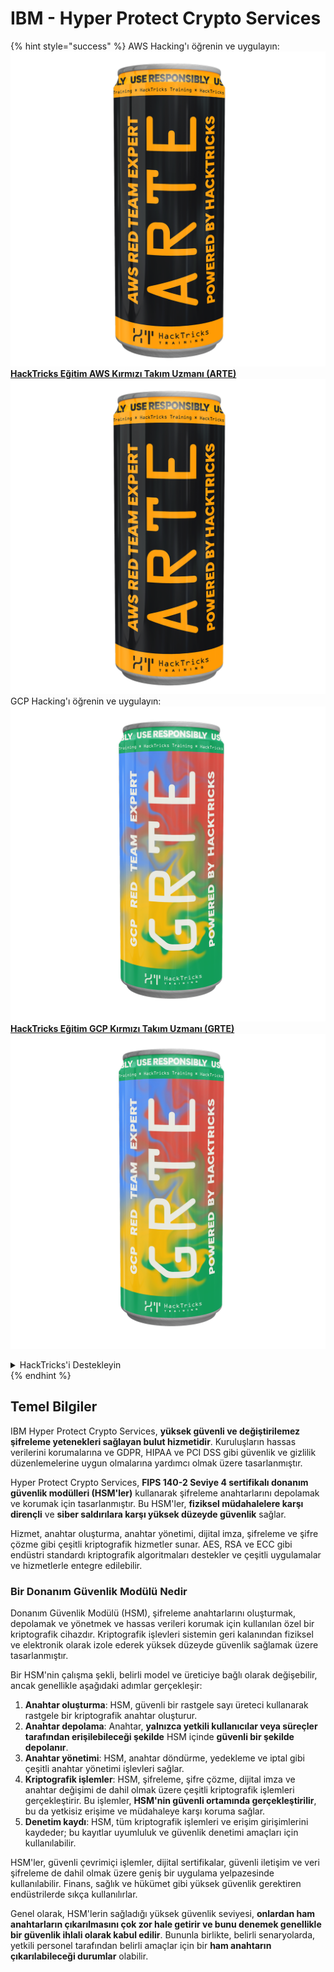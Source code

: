 # IBM - Hyper Protect Crypto Services

{% hint style="success" %}
AWS Hacking'ı öğrenin ve uygulayın: <img src="/.gitbook/assets/image.png" alt="" data-size="line">[**HackTricks Eğitim AWS Kırmızı Takım Uzmanı (ARTE)**](https://training.hacktricks.xyz/courses/arte)<img src="/.gitbook/assets/image.png" alt="" data-size="line">\
GCP Hacking'ı öğrenin ve uygulayın: <img src="/.gitbook/assets/image (2).png" alt="" data-size="line">[**HackTricks Eğitim GCP Kırmızı Takım Uzmanı (GRTE)**<img src="/.gitbook/assets/image (2).png" alt="" data-size="line">](https://training.hacktricks.xyz/courses/grte)

<details>

<summary>HackTricks'i Destekleyin</summary>

* [**Abonelik planlarını**](https://github.com/sponsors/carlospolop) kontrol edin!
* 💬 [**Discord grubuna**](https://discord.gg/hRep4RUj7f) katılın veya [**telegram grubuna**](https://t.me/peass) katılın veya bizi **Twitter** 🐦 [**@hacktricks\_live**](https://twitter.com/hacktricks\_live)** takip edin**.
* Hacking püf noktalarını paylaşarak PR'ler göndererek [**HackTricks**](https://github.com/carlospolop/hacktricks) ve [**HackTricks Cloud**](https://github.com/carlospolop/hacktricks-cloud) github depolarına katkıda bulunun.

</details>
{% endhint %}

## Temel Bilgiler

IBM Hyper Protect Crypto Services, **yüksek güvenli ve değiştirilemez şifreleme yetenekleri sağlayan bulut hizmetidir**. Kuruluşların hassas verilerini korumalarına ve GDPR, HIPAA ve PCI DSS gibi güvenlik ve gizlilik düzenlemelerine uygun olmalarına yardımcı olmak üzere tasarlanmıştır.

Hyper Protect Crypto Services, **FIPS 140-2 Seviye 4 sertifikalı donanım güvenlik modülleri (HSM'ler)** kullanarak şifreleme anahtarlarını depolamak ve korumak için tasarlanmıştır. Bu HSM'ler, **fiziksel müdahalelere karşı dirençli** ve **siber saldırılara karşı yüksek düzeyde güvenlik** sağlar.

Hizmet, anahtar oluşturma, anahtar yönetimi, dijital imza, şifreleme ve şifre çözme gibi çeşitli kriptografik hizmetler sunar. AES, RSA ve ECC gibi endüstri standardı kriptografik algoritmaları destekler ve çeşitli uygulamalar ve hizmetlerle entegre edilebilir.

### Bir Donanım Güvenlik Modülü Nedir

Donanım Güvenlik Modülü (HSM), şifreleme anahtarlarını oluşturmak, depolamak ve yönetmek ve hassas verileri korumak için kullanılan özel bir kriptografik cihazdır. Kriptografik işlevleri sistemin geri kalanından fiziksel ve elektronik olarak izole ederek yüksek düzeyde güvenlik sağlamak üzere tasarlanmıştır.

Bir HSM'nin çalışma şekli, belirli model ve üreticiye bağlı olarak değişebilir, ancak genellikle aşağıdaki adımlar gerçekleşir:

1. **Anahtar oluşturma**: HSM, güvenli bir rastgele sayı üreteci kullanarak rastgele bir kriptografik anahtar oluşturur.
2. **Anahtar depolama**: Anahtar, **yalnızca yetkili kullanıcılar veya süreçler tarafından erişilebileceği şekilde** HSM içinde **güvenli bir şekilde depolanır**.
3. **Anahtar yönetimi**: HSM, anahtar döndürme, yedekleme ve iptal gibi çeşitli anahtar yönetimi işlevleri sağlar.
4. **Kriptografik işlemler**: HSM, şifreleme, şifre çözme, dijital imza ve anahtar değişimi de dahil olmak üzere çeşitli kriptografik işlemleri gerçekleştirir. Bu işlemler, **HSM'nin güvenli ortamında gerçekleştirilir**, bu da yetkisiz erişime ve müdahaleye karşı koruma sağlar.
5. **Denetim kaydı**: HSM, tüm kriptografik işlemleri ve erişim girişimlerini kaydeder; bu kayıtlar uyumluluk ve güvenlik denetimi amaçları için kullanılabilir.

HSM'ler, güvenli çevrimiçi işlemler, dijital sertifikalar, güvenli iletişim ve veri şifreleme de dahil olmak üzere geniş bir uygulama yelpazesinde kullanılabilir. Finans, sağlık ve hükümet gibi yüksek güvenlik gerektiren endüstrilerde sıkça kullanılırlar.

Genel olarak, HSM'lerin sağladığı yüksek güvenlik seviyesi, **onlardan ham anahtarların çıkarılmasını çok zor hale getirir ve bunu denemek genellikle bir güvenlik ihlali olarak kabul edilir**. Bununla birlikte, belirli senaryolarda, yetkili personel tarafından belirli amaçlar için bir **ham anahtarın çıkarılabileceği durumlar** olabilir.
